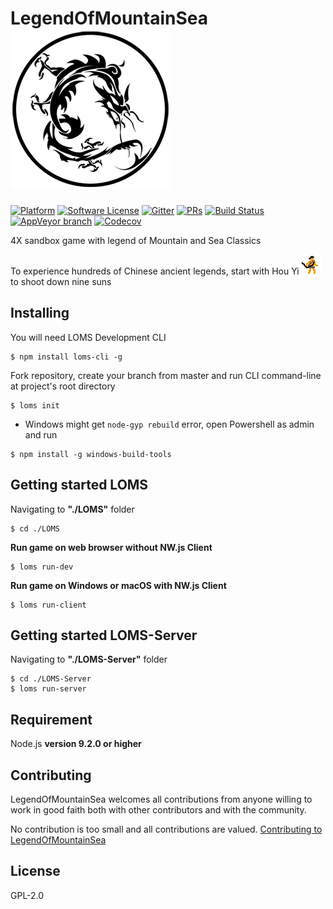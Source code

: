 # LegendOfMountainSea ![icon](https://raw.githubusercontent.com/SkyHarp/LegendOfMountainSea/master/LOMS.png)

[![Platform](https://img.shields.io/badge/platform-osx%20%7C%20win-orange.svg?style=flat-square)](https://github.com/SkyHarp/LegendOfMountainSea/releases)
[![Software License](https://img.shields.io/badge/license-GPL%202-blue.svg?style=flat-square)](https://github.com/SkyHarp/LegendOfMountainSea/blob/master/LICENSE)
[![Gitter](https://img.shields.io/gitter/room/SkyHarp/LegendOfMountainSea.svg?style=flat-square)](https://gitter.im/SkyHarp/LegendOfMountainSea)
[![PRs](https://img.shields.io/badge/PRs-welcome-yellow.svg?style=flat-square)](https://github.com/SkyHarp/LegendOfMountainSea/blob/master/.github/CONTRIBUTING.md)
[![Build Status](https://img.shields.io/travis/SkyHarp/LegendOfMountainSea/master.svg?style=flat-square)](https://travis-ci.org/SkyHarp/LegendOfMountainSea)
[![AppVeyor branch](https://img.shields.io/appveyor/ci/TyrealGray/legendofmountainsea/master.svg?style=flat-square&logo=appveyor)](https://ci.appveyor.com/project/TyrealGray/legendofmountainsea)
[![Codecov](https://img.shields.io/codecov/c/github/SkyHarp/LegendOfMountainSea/master.svg?style=flat-square)](https://codecov.io/gh/SkyHarp/LegendOfMountainSea)

4X sandbox game with legend of Mountain and Sea Classics

To experience hundreds of Chinese ancient legends, start with Hou Yi ![houyi](https://raw.githubusercontent.com/SkyHarp/LegendOfMountainSea/master/LOMS/houyi_battle.gif) to shoot down nine suns

## Installing

You will need LOMS Development CLI
```
$ npm install loms-cli -g
```

Fork repository, create your branch from master and run CLI command-line at project's root directory
```
$ loms init
```
- Windows might get `node-gyp rebuild` error, open Powershell as admin and run
```
$ npm install -g windows-build-tools
```
 

## Getting started LOMS

Navigating to **"./LOMS"** folder
```
$ cd ./LOMS
```
**Run game on web browser without NW.js Client**
```
$ loms run-dev
```
**Run game on Windows or macOS with NW.js Client**
```
$ loms run-client
```

## Getting started LOMS-Server

Navigating to **"./LOMS-Server"** folder
```
$ cd ./LOMS-Server
$ loms run-server
```

## Requirement
Node.js **version 9.2.0 or higher**

## Contributing
LegendOfMountainSea welcomes all contributions from anyone willing to work in good faith both with other contributors and with the community.

No contribution is too small and all contributions are valued.
[Contributing to LegendOfMountainSea](https://github.com/SkyHarp/LegendOfMountainSea/blob/master/.github/CONTRIBUTING.md)

## License
GPL-2.0
